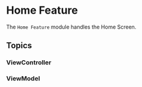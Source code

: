 
# Home Feature

The `Home Feature` module handles the Home Screen.

## Topics

### ViewController
<!--- <doc:HomeViewController>-->

### ViewModel
<!--- <doc:HomeViewModel>-->

